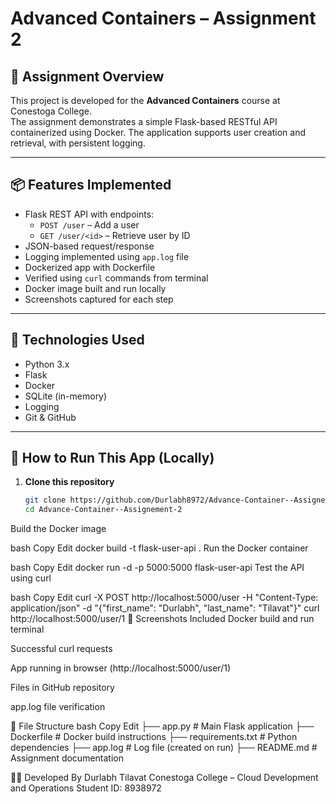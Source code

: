 # Advanced Containers – Assignment 2

## 🧪 Assignment Overview

This project is developed for the **Advanced Containers** course at Conestoga College.  
The assignment demonstrates a simple Flask-based RESTful API containerized using Docker. The application supports user creation and retrieval, with persistent logging.

---

## 📦 Features Implemented

- Flask REST API with endpoints:
  - `POST /user` – Add a user
  - `GET /user/<id>` – Retrieve user by ID
- JSON-based request/response
- Logging implemented using `app.log` file
- Dockerized app with Dockerfile
- Verified using `curl` commands from terminal
- Docker image built and run locally
- Screenshots captured for each step

---

## 🔧 Technologies Used

- Python 3.x
- Flask
- Docker
- SQLite (in-memory)
- Logging
- Git & GitHub

---

## 🚀 How to Run This App (Locally)

1. **Clone this repository**
   ```bash
   git clone https://github.com/Durlabh8972/Advance-Container--Assignement-2.git
   cd Advance-Container--Assignement-2
Build the Docker image

bash
Copy
Edit
docker build -t flask-user-api .
Run the Docker container

bash
Copy
Edit
docker run -d -p 5000:5000 flask-user-api
Test the API using curl

bash
Copy
Edit
curl -X POST http://localhost:5000/user -H "Content-Type: application/json" -d "{\"first_name\": \"Durlabh\", \"last_name\": \"Tilavat\"}"
curl http://localhost:5000/user/1
📸 Screenshots Included
Docker build and run terminal

Successful curl requests

App running in browser (http://localhost:5000/user/1)

Files in GitHub repository

app.log file verification

📁 File Structure
bash
Copy
Edit
├── app.py               # Main Flask application
├── Dockerfile           # Docker build instructions
├── requirements.txt     # Python dependencies
├── app.log              # Log file (created on run)
├── README.md            # Assignment documentation

👨‍💻 Developed By
Durlabh Tilavat
Conestoga College – Cloud Development and Operations
Student ID: 8938972
